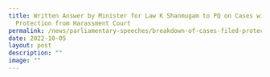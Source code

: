 ```yaml
---
title: Written Answer by Minister for Law K Shanmugam to PQ on Cases with
  Protection from Harassment Court
permalink: /news/parliamentary-speeches/breakdown-of-cases-filed-protection-from-harassment-court/
date: 2022-10-05
layout: post
description: ""
image: ""
---
```

